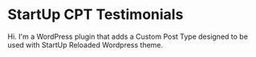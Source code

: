 StartUp CPT Testimonials
===

Hi. I'm a WordPress plugin that adds a Custom Post Type designed to be used with StartUp Reloaded Wordpress theme.
